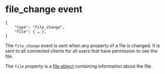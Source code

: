 # file_change event

	{
		"type": "file_change",
		"file": { … },
	}

The `file_change` event is sent when any property of a file is changed. It is
sent to all connected clients for all users that have permission to see the
file.

The `file` property is a [file object](/types/file) containing information
about the file.
